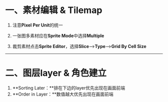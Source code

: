 # 一、素材编辑 & Tilemap

1. 注意**Pixel Per Unit**的统一

2. 一张图多素材应在**Sprite Mode**中选择**Multiple**

3. 裁剪素材点击**Sprite Editor**，选择**Slice**-->**Type**-->**Grid By Cell Size**

---

# 二、图层layer & 角色建立

1. **Sorting Later：**排在下边的layer优先出现在画面前端
2. **Order in Layer：**数值越大优先出现在画面前端
